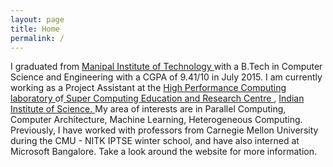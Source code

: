 ```yaml
---
layout: page
title: Home
permalink: /
---
```


I graduated from <a href = "http://manipal.edu/mu.html"> Manipal Institute of Technology </a> with a B.Tech in Computer Science and Engineering with a CGPA of 9.41/10 in July 2015. I am currently working as a Project Assistant at the <a href= "http://hpc.serc.iisc.ernet.in/"> High Performance Computing laboratory </a> of<a href = "http://www.serc.iisc.in/"> Super Computing Education and Research Centre </a>, <a href = "http://www.iisc.ernet.in/">Indian Institute of Science. </a> My area of interests are in Parallel Computing, Computer Architecture, Machine Learning, Heterogeneous Computing. Previously, I have worked with professors from Carnegie Mellon University  during the CMU - NITK IPTSE winter school, and have also interned at Microsoft Bangalore. Take a look around the website for more information.

